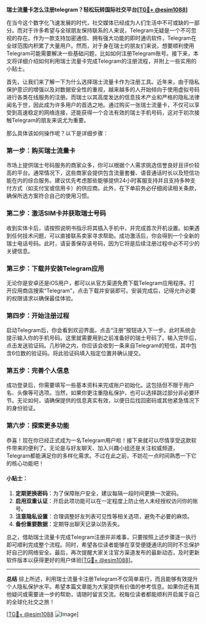**瑞士流量卡怎么注册telegram？轻松玩转国际社交平台[[TG💪+ @esim1088](https://t.me/s/esim1088)]**

在当今这个数字化飞速发展的时代，社交媒体已经成为人们生活中不可或缺的一部分。而对于许多希望与全球朋友保持联系的人来说，Telegram无疑是一个不可忽视的存在。作为一款支持加密通信、拥有强大功能的即时通讯软件，Telegram在全球范围内积累了大量用户。然而，对于身在瑞士的朋友们来说，想要顺利使用Telegram可能需要解决一些基础问题，比如如何注册Telegram账号。接下来，本文将详细介绍如何利用瑞士流量卡完成Telegram的注册流程，并附上一些实用的小贴士。

首先，让我们来了解一下为什么选择瑞士流量卡作为注册工具。近年来，由于隐私保护意识的增强以及对数据安全性的重视，越来越多的人开始倾向于使用虚拟号码进行各类在线服务的注册。而瑞士以其高度发达的信息技术产业和严格的隐私法律闻名于世，因此成为许多用户的首选之地。通过购买一张瑞士流量卡，不仅可以享受到高速稳定的网络连接，还能获得一个合法有效的瑞士手机号码，这对于初次接触Telegram的朋友来说尤为重要。

那么具体该如何操作呢？以下是详细步骤：

### 第一步：购买瑞士流量卡

市场上提供瑞士号码服务的商家众多，你可以根据个人需求挑选信誉良好且评价较高的平台。通常情况下，这些商家会提供包含流量套餐、语音通话时长以及短信功能在内的综合服务。建议优先考虑那些能够提供24小时客服支持并且支持多种支付方式（如支付宝或信用卡）的供应商。此外，在下单前务必仔细阅读相关条款，确保所选方案符合自己的使用习惯。

### 第二步：激活SIM卡并获取瑞士号码

收到实体卡后，请按照说明书指示将其插入手机中，并完成首次开机设置。如果遇到任何技术问题，可以直接联系卖家寻求帮助。成功激活后，你会得到一个全新的瑞士电话号码。此时，请妥善保存该号码，因为它将是后续注册过程中必不可少的关键信息。

### 第三步：下载并安装Telegram应用

无论你是安卓还是iOS用户，都可以从官方渠道免费下载Telegram应用程序。打开应用商店搜索“Telegram”，点击下载并安装即可。安装完成后，记得允许必要的权限请求以确保最佳体验。

### 第四步：开始注册过程

启动Telegram后，你会看到欢迎界面。点击“注册”按钮进入下一步。此时系统会提示输入你的手机号码。这里就需要用到之前准备好的瑞士号码了。输入完毕后，点击发送验证码。几秒钟之内，你应该会收到一条来自Telegram的短信，其中包含6位数的验证码。将此验证码填入指定位置并确认提交。

### 第五步：完善个人信息

成功登录后，你需要填写一些基本资料来完成账户初始化。这包括但不限于用户名、头像等可选项。当然，如果你更注重隐私保护，也可以选择跳过部分非必要环节。无论如何，请确保提供的信息真实有效，以便日后找回密码或其他紧急情况下的身份验证。

### 第六步：探索更多功能

恭喜！现在你已经正式成为一名Telegram用户啦！接下来就可以尽情享受这款软件带来的便利了。无论是与好友聊天、加入兴趣小组还是关注权威频道，Telegram都能满足你的多样化需求。不过在此之前，不妨花一点时间熟悉一下它的核心功能吧！

#### 小贴士：
1. **定期更换密码**：为了保障账户安全，建议每隔一段时间更换一次密码。
2. **启用双重认证**：开启此项功能可以在一定程度上防止他人未经授权访问你的账号。
3. **注意隐私设置**：合理调整好友列表可见性等相关选项，避免不必要的麻烦。
4. **备份重要数据**：定期导出聊天记录以防丢失。

总之，借助瑞士流量卡完成Telegram注册并非难事，只要按照上述步骤逐一执行即可顺利完成整个流程。同时，希望各位读者能够在享受便捷通讯的同时不忘保护好自己的网络安全。最后，再次提醒大家关注官方渠道发布的最新动态，及时更新软件版本以获得更好的用户体验[[TG💪+ @esim1088](https://t.me/s/esim1088)]。

---

**总结**
综上所述，利用瑞士流量卡注册Telegram不仅简单易行，而且能够有效提升个人隐私保护水平。希望本篇文章能为大家提供有价值的参考信息。如果你还有其他疑问或需要进一步的帮助，请随时留言交流。祝每位读者都能顺利开启属于自己的全球化社交之旅！

[[TG💪+ @esim1088](https://t.me/s/esim1088) ![Image](https://i.postimg.cc/4NQfJmqS/Snipaste-2025-05-13-00-14-12.png)]